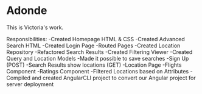 # Adonde
This is Victoria's work. 

Responsibilities: 
-Created Homepage HTML & CSS
-Created Advanced Search HTML
-Created Login Page
-Routed Pages
-Created Location Repository
-Refactored Search Results
-Created Filtering Viewer
-Created Query and Location Models
-Made it possible to save searches
-Sign Up (POST)
-Search Results show locations (GET)
-Location Page
-Flights Component
-Ratings Component
-Filtered Locations based on Attributes
-Compiled and created AngularCLI project to convert our Angular project for server deployment
